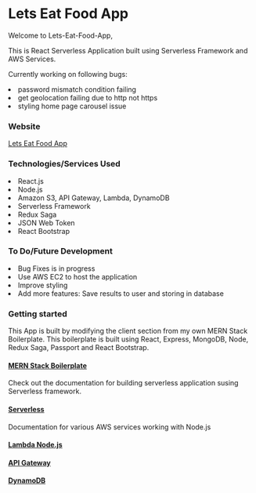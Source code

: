 <h1>Lets Eat Food App</h1>

<p> Welcome to Lets-Eat-Food-App, 
<p>This is React Serverless Application built using Serverless Framework and AWS Services.

Currently working on following bugs:
<li>password mismatch condition failing
<li>get geolocation failing due to http not https
<li>styling home page carousel issue


<h3>Website</h3>

<a href="http://lets-eat-food-app-20200606.s3-website-ap-southeast-2.amazonaws.com" target="_blank">Lets Eat Food App</a>

<h3>Technologies/Services Used</h3>
<li>React.js
<li>Node.js
<li>Amazon S3, API Gateway, Lambda, DynamoDB
<li>Serverless Framework
<li>Redux Saga
<li>JSON Web Token
<li>React Bootstrap

<h3>To Do/Future Development</h3>
<li>Bug Fixes is in progress
<li>Use AWS EC2 to host the application
<li>Improve styling
<li>Add more features: Save results to user and storing in database

<h3>Getting started</h3>

This App is built by modifying the client section from my own MERN Stack Boilerplate. This boilerplate is built using React, Express, MongoDB, Node, Redux Saga, Passport and React Bootstrap.

<a href="https://github.com/akhil411/CRA---React-Redux-Saga-Auth" target="_blank"><h4>MERN Stack Boilerplate</h4></a>

Check out the documentation for building serverless application susing Serverless framework.

<a href="https://www.serverless.com/framework/docs/providers/aws/" target="_blank"><h4>Serverless</h4></a>

Documentation for various AWS services working with Node.js

<a href="https://docs.aws.amazon.com/lambda/latest/dg/lambda-nodejs.html" target="_blank"><h4>Lambda Node.js</h4></a>

<a href="https://docs.aws.amazon.com/apigateway/latest/developerguide/welcome.html" target="_blank"><h4>API Gateway</h4></a>

<a href="https://docs.aws.amazon.com/amazondynamodb/latest/developerguide/Introduction.html" target="_blank"><h4>DynamoDB</h4></a>




